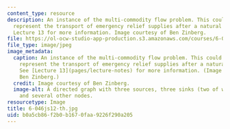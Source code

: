 ```yaml
---
content_type: resource
description: An instance of the multi-commodity flow problem. This could be used to
  represent the transport of emergency relief supplies after a natural disaster. See
  Lecture 13 for more information. Image courtesy of Ben Zinberg.
file: https://ol-ocw-studio-app-production.s3.amazonaws.com/courses/6-046j-design-and-analysis-of-algorithms-spring-2012/b0a5cb86f2b0b1670faa9226f290a205_6-046js12-th.jpg
file_type: image/jpeg
image_metadata:
  caption: An instance of the multi-commodity flow problem. This could be used to
    represent the transport of emergency relief supplies after a natural disaster.
    See [Lecture 13](pages/lecture-notes) for more information. (Image courtesy of
    Ben Zinberg.)
  credit: Image courtesy of Ben Zinberg.
  image-alt: A directed graph with three sources, three sinks (two of which are distinct),
    and several other nodes.
resourcetype: Image
title: 6-046js12-th.jpg
uid: b0a5cb86-f2b0-b167-0faa-9226f290a205
---
```

